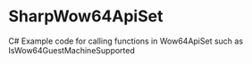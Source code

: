# SharpWow64ApiSet
C# Example code for calling functions in Wow64ApiSet such as IsWow64GuestMachineSupported

